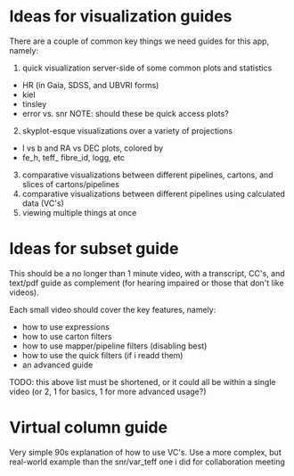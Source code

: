 # Ideas for visualization guides
There are a couple of common key things we need guides for this app, namely:

1. quick visualization server-side of some common plots and statistics
  - HR (in Gaia, SDSS, and UBVRI forms)
  - kiel
  - tinsley
  - error vs. snr
  NOTE: should these be quick access plots?
2. skyplot-esque visualizations over a variety of projections
 - l vs b and RA vs DEC plots, colored by
  - fe_h, teff_ fibre_id, logg, etc
3. comparative visualizations between different pipelines, cartons, and slices of cartons/pipelines
4. comparative visualizations between different pipelines using calculated data (VC's)
5. viewing multiple things at once

# Ideas for subset guide
This should be a no longer than 1 minute video, with a transcript, CC's, and text/pdf guide as complement (for hearing impaired or those that don't like videos).

Each small video should cover the key features, namely:
- how to use expressions
- how to use carton filters
- how to use mapper/pipeline filters (disabling best)
- how to use the quick filters (if i readd them)
- an advanced guide

TODO: this above list must be shortened, or it could all be within a single video (or 2, 1 for basics, 1 for more advanced usage?)

# Virtual column guide

Very simple 90s explanation of how to use VC's. Use a more complex, but real-world example than the snr/var_teff one i did for collaboration meeting


